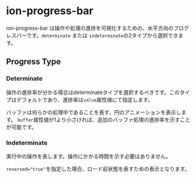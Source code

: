 # ion-progress-bar

ion-progress-bar は操作や処理の進捗を可視化するための、水平方向のプログレスバーです。`determinate` または `indeterminate`の2タイプから選択できます。

## Progress Type

### Determinate

操作の進捗率が分かる場合はdeterminateタイプを選択するべきです。このタイプはデフォルトであり、進捗率は`value`属性値にて指定します。

バッファは何らかの処理中であることを表す、円のアニメーションを表示します。 `buffer`属性値が1より小さければ、追加のバッファ処理の進捗率を示すことが可能です。

### Indeterminate

実行中の操作を表します。操作にかかる時間を示す必要はありません。

`reversed="true"`を指定した場合、ロード前状態を表すための表示となります。
